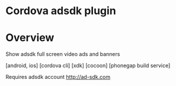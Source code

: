 Cordova adsdk plugin
====================
# Overview #
Show adsdk full screen video ads and banners

[android, ios] [cordova cli] [xdk] [cocoon] [phonegap build service]

Requires adsdk account http://ad-sdk.com